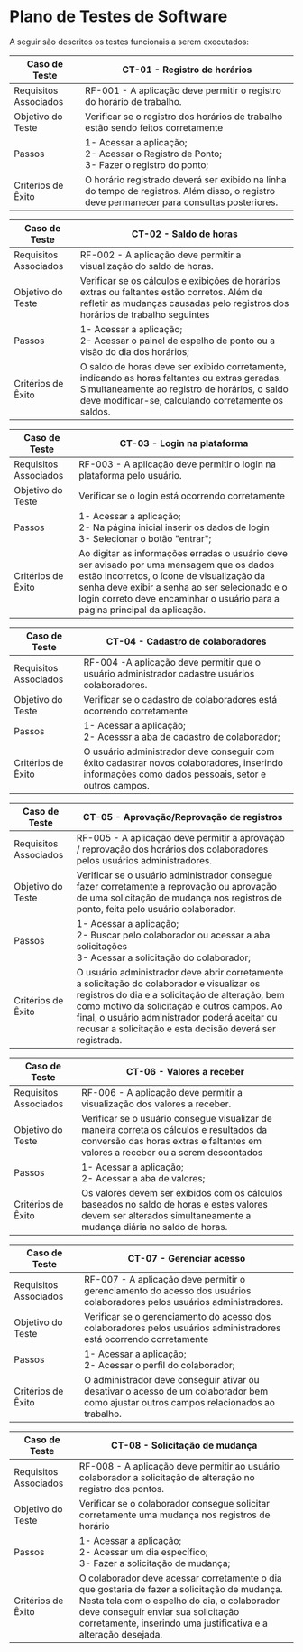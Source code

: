 # Plano de Testes de Software

A seguir são descritos os testes funcionais a serem executados:

| Caso de Teste | CT-01 - Registro de horários |
|---------------|--------------------------|
| Requisitos Associados | RF-001 - A aplicação deve permitir o registro do horário de trabalho. |
| Objetivo do Teste | Verificar se o registro dos horários de trabalho estão sendo feitos corretamente |
| Passos | 1- Acessar a aplicação; <br> 2- Acessar o Registro de Ponto; <br> 3- Fazer o registro do ponto; |
| Critérios de Êxito | O horário registrado deverá ser exibido na linha do tempo de registros. Além disso, o registro deve permanecer para consultas posteriores.

| Caso de Teste | CT-02 - Saldo de horas |
|---------------|--------------------------|
| Requisitos Associados | RF-002 - A aplicação deve permitir a visualização do saldo de horas.	 |
| Objetivo do Teste | Verificar se os cálculos e exibições de horários extras ou faltantes estão corretos. Além de refletir as mudanças causadas pelo registros dos horários de trabalho seguintes |
| Passos | 1- Acessar a aplicação; <br> 2- Acessar o painel de espelho de ponto ou a visão do dia dos horários; |
| Critérios de Êxito | O saldo de horas deve ser exibido corretamente, indicando as horas faltantes ou extras geradas. Simultaneamente ao registro de horários, o saldo deve modificar-se, calculando corretamente os saldos.

| Caso de Teste | CT-03 - Login na plataforma |
|---------------|--------------------------|
| Requisitos Associados | RF-003 - A aplicação deve permitir o login na plataforma pelo usuário.	 |
| Objetivo do Teste | Verificar se o login está ocorrendo corretamente |
| Passos | 1- Acessar a aplicação; <br> 2- Na página inicial inserir os dados de login <br> 3- Selecionar o botão "entrar"; |
| Critérios de Êxito | Ao digitar as informações erradas o usuário deve ser avisado por uma mensagem que os dados estão incorretos, o ícone de visualização da senha deve exibir a senha ao ser selecionado e o login correto deve encaminhar o usuário para a página principal da aplicação.

| Caso de Teste | CT-04 - Cadastro de colaboradores	 |
|---------------|--------------------------|
| Requisitos Associados | RF-004 -A aplicação deve permitir que o usuário administrador cadastre usuários colaboradores.	 |
| Objetivo do Teste | Verificar se o cadastro de colaboradores está ocorrendo corretamente |
| Passos | 1- Acessar a aplicação; <br> 2- Acesssr a aba de cadastro de colaborador; |
| Critérios de Êxito | O usuário administrador deve conseguir com êxito cadastrar novos colaboradores, inserindo informações como dados pessoais, setor e outros campos.

| Caso de Teste | CT-05 - Aprovação/Reprovação de registros |
|---------------|--------------------------|
| Requisitos Associados | RF-005 - A aplicação deve permitir a aprovação / reprovação dos horários dos colaboradores pelos usuários administradores. |
| Objetivo do Teste | Verificar se o usuário administrador consegue fazer corretamente a reprovação ou aprovação de uma solicitação de mudança nos registros de ponto, feita pelo usuário colaborador. |
| Passos | 1- Acessar a aplicação; <br> 2- Buscar pelo colaborador ou acessar a aba solicitações <br> 3- Acessar a solicitação do colaborador; |
| Critérios de Êxito | O usuário administrador deve abrir corretamente a solicitação do colaborador e visualizar os registros do dia e a solicitação de alteração, bem como motivo da solicitação e outros campos. Ao final, o usuário administrador poderá aceitar ou recusar a solicitação e esta decisão deverá ser registrada. 

| Caso de Teste | CT-06 - Valores a receber |
|---------------|--------------------------|
| Requisitos Associados | RF-006 - A aplicação deve permitir a visualização dos valores a receber. |
| Objetivo do Teste | Verificar se o usuário consegue visualizar de maneira correta os cálculos e resultados da conversão das horas extras e faltantes em valores a receber ou a serem descontados |
| Passos | 1- Acessar a aplicação; <br> 2- Acessar a aba de valores; |
| Critérios de Êxito | Os valores devem ser exibidos com os cálculos baseados no saldo de horas e estes valores devem ser alterados simultaneamente a mudança diária no saldo de horas.

| Caso de Teste | CT-07 - Gerenciar acesso |
|---------------|--------------------------|
| Requisitos Associados | RF-007 - A aplicação deve permitir o gerenciamento do acesso dos usuários colaboradores pelos usuários administradores.	 |
| Objetivo do Teste | Verificar se o gerenciamento do acesso dos colaboradores pelos usuários administradores está ocorrendo corretamente |
| Passos | 1- Acessar a aplicação; <br> 2- Acessar o perfil do colaborador; |
| Critérios de Êxito | O administrador deve conseguir ativar ou desativar o acesso de um colaborador bem como ajustar outros campos relacionados ao trabalho.

| Caso de Teste | CT-08 - Solicitação de mudança |
|---------------|--------------------------|
| Requisitos Associados | RF-008 - A aplicação deve permitir ao usuário colaborador a solicitação de alteração no registro dos pontos. |
| Objetivo do Teste | Verificar se o colaborador consegue solicitar corretamente uma mudança nos registros de horário |
| Passos | 1- Acessar a aplicação; <br> 2- Acessar um dia específico; <br> 3- Fazer a solicitação de mudança; |
| Critérios de Êxito | O colaborador deve acessar corretamente o dia que gostaria de fazer a solicitação de mudança. Nesta tela com o espelho do dia, o colaborador deve conseguir enviar sua solicitação corretamente, inserindo uma justificativa e a alteração desejada.

